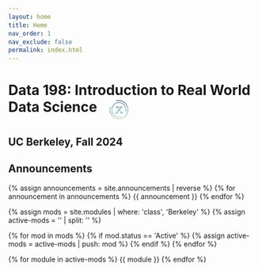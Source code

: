 ```yaml
---
layout: home
title: Home
nav_order: 1
nav_exclude: false
permalink: index.html
---
```



# Data 198: Introduction to Real World Data Science <img style = "width: 45px; margin-left: 15px; vertical-align: top;" src = "assets/site_images/dsslogopng.png">

## UC Berkeley, Fall 2024

<!--
> ### Week 11 Announcements
> - Mid-Semester Feedback Reflection is due **April 22 at 11:59 PM**: [Mid-Semester Feedback Reflection]
> - DeCal Feedback Reflection is due **April 26 at 11:59 PM**: [DeCal Feedback Reflection]
-->

## Announcements
{% assign announcements = site.announcements | reverse %}
{% for announcement in announcements %}
{{ announcement }}
{% endfor %}


{% assign mods = site.modules | where: 'class', 'Berkeley' %}
{% assign active-mods = '' | split: '' %}

{% for mod in mods %}
  {% if mod.status == 'Active' %}
    {% assign active-mods = active-mods | push: mod %}
  {% endif %}
{% endfor %}

{% for module in active-mods %}
  {{ module }}
{% endfor %}



[Slides 1]: https://docs.google.com/presentation/d/1NEwKswKvA_Q4dRIW8d_yHcbw16xVDFMM438PY3oswhw/edit?usp=sharing
[Project Checkpoint 0]: https://forms.gle/4XDHXxAdUvyYfUN58

[Slides 2]: https://docs.google.com/presentation/d/1s1KtpZM7-ND4Dl--pGlIR1EWQflIwECVwZCjHWyRzCo/edit?usp=sharing
[Recording]: https://youtu.be/dW2DkGhuw2o
[Pandas Demo I]: https://deepnote.com/workspace/joseph-zhai-4d2cff32-3181-4ae6-a47d-dc9f02262638/project/DSS-Acadev-Lecture-2-Duplicate-82001e9c-93b5-41ef-a966-40cb86c2e838/notebook/Notebook%201-f92f2b9db8e749958ae2ed633fcaf634

[Slides 3]: https://docs.google.com/presentation/d/19-akpz9ImojRjzzXEvBegeiHvkc3MiJCqU5a_bmArAM/edit?usp=sharing
[Pandas Demo II]: https://deepnote.com/workspace/jakex-26b2579d-a0a9-4866-9a6e-9a76f523e999/project/DSS-PANDAS-a79f8a93-a82b-41c3-9849-f96a21636870/notebook/DSS%20PANDAS-f92019557ce44aaaa190e7f7c9c9687a
[Data Cleaning Demo]: https://deepnote.com/workspace/jakex-26b2579d-a0a9-4866-9a6e-9a76f523e999/project/Jake-Xiangs-Untitled-project-b39803e0-90a0-4cea-930e-783d5a994144/notebook/Notebook%201-245e9bebbd374a209f2152cc954b193b
[Pandas Tutor]: https://pandastutor.com/
[Data 100 Lecture Slides]: https://ds100.org/sp24/
[Pandas API Reference]: https://pandas.pydata.org/docs/reference/index.html
[Project Checkpoint 1]: https://bcourses.berkeley.edu/courses/1534410/assignments/8728680

[Slides 4]: https://docs.google.com/presentation/d/1obrS7umyP6wOridZuNJZNr7cLsIA3zGjz-8xNs0GeyA/edit?usp=sharing
[Wilson's Lightning Talk]: https://docs.google.com/presentation/d/1uX7vSRucPcnd4zmqNlyZyspghFSmSINcmHGQZz2kK9s/edit?usp=sharing
[Mini Announcements 4]: https://docs.google.com/presentation/d/16z4DTPUdw0EdIpa8aNCy2grI50p1a1fh2MVd09kLT_Q/edit?usp=sharing
[Data Visualization Demo]: https://deepnote.com/workspace/mitchell-lee-7762986d-0df6-4bbb-aa45-aeaaa1633f9c/project/DSS-Sp23-Lecture-Demo-Data-Viz-EDA-Duplicate-e1110f75-03df-427e-b493-e512c51a282a/notebook/Notebook%201-6b43ab881bf146049ebd07b1a52220d6
[Project Checkpoint 2]: https://bcourses.berkeley.edu/courses/1534410/assignments/8730630

[Slides 5]: https://docs.google.com/presentation/d/1CJONzYWbFoeIzSNrC_gSDgRxkLDkhuRXPcVHi5-C8JE/edit?usp=sharing
[Dhruv's Lightning Talk]: https://docs.google.com/presentation/d/1l924J0UN4NKhd6gDRKKOqKBIzA7nufW6YYdc9crFwOg/edit?usp=sharing
[Mini Announcements 5]: https://docs.google.com/presentation/d/12LPFyRdkmVW22Gj4yaiBVcbG6FUfMMoUNfMaYEVBnrc/edit?usp=sharing
[Project Checkpoint 3]: https://bcourses.berkeley.edu/courses/1534410/assignments/8733701

[Slides 6]: https://docs.google.com/presentation/d/1rB-c0ChkLqgO4EESSD--XQhueuEWiYQ6vrCbbAVz7ck/edit?usp=sharing
[Mini Announcements 6]: https://docs.google.com/presentation/d/1PnBbrMk2rcU-kafg-lz5fZUfly5pv7_tKF3jYPBG6k4/edit?usp=sharing

[Slides 7]: https://docs.google.com/presentation/d/17lZnFMTOM0NZ1v08M3NVKZHPjiWu_l9eGU877-R0C_g/edit?usp=sharing
[Mini Announcements 8]:https://docs.google.com/presentation/d/1weo4p-ebz7sbBFvgTGS-jqOCnPW5_2mF0s4ER8ZRfEg/edit?usp=sharing
[ML Models Demo]: https://deepnote.com/workspace/ryans-workspace-1ba5-0c12a51c-2c5f-47ce-a403-8e829787a597/project/Basic-Machine-Learning-Models-0eb92a08-1222-4b3c-81be-312c63bd701b/notebook/dss-ml-9dede94526244b75a0dd8710525491b0
[Project Checkpoint 4]: https://bcourses.berkeley.edu/courses/1534410/assignments/8736733

[Slides 8]: https://docs.google.com/presentation/d/1oF2vaQIZC-NAs6-7zCamBwECqfMv0H_WdXX86zb3Ts4/edit?usp=sharing
[Jonathan's Lightning Talk]: https://docs.google.com/presentation/d/1mcyHE5bQJY2eRIo28vxuH9JREduxVmcvHIGUEcrt7Pk/edit?usp=sharing
[Mini Announcements 9]: https://docs.google.com/presentation/d/1Y2DIy91rhkFHNQbV2xU3BVZsF9yfydI1hc1MTK7-TNM/edit?usp=sharing
[Model Evaluation Demo]: https://deepnote.com/workspace/bings-workspace-e665b32b-e28f-4b64-afee-8b1d651d83d4/project/DSS-SP23-Decal-Demo-Evaluation-8d2f175b-059c-4e47-b158-93a7100e3305/notebook/demo-f4f13fb3681e4ec2b7b7a8e01b887e20

[Mini Announcements 10]: https://docs.google.com/presentation/d/11QD5sI5Ok6W3JjMH3PbeREYYLa86fSsNnDFsWFghSig/edit?usp=sharing
[Clean Energy Clustering]: https://docs.google.com/presentation/d/1uDLnlq4q5jkZphLFyHSa1jH4bp1G5w3s6cFIdEgHNIs/edit?usp=sharing
[Music Genre Classification]: https://docs.google.com/presentation/d/1o4OTI87XbV8U8Uj2q6MUH5YfXTKIbEYWeYilMcmdUTU/edit?usp=sharing

[Mini Announcements 11]: https://docs.google.com/presentation/d/1MKHeid5RETuocLg9vL-5utZMx1Au0FDFkSJJaibrdoA/edit?usp=sharing
[Mid-Semester Feedback Reflection]: https://forms.gle/mbkt3HP3peiHUN7b7
[DeCal Feedback Reflection]: https://forms.gle/Nocjsy2YsHW74oJfA